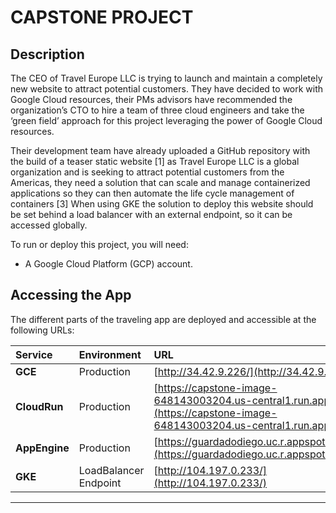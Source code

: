 # CAPSTONE PROJECT

## Description


The CEO of Travel Europe LLC is trying to launch and maintain a completely new website to attract potential customers. They have decided to work with Google Cloud resources, their PMs advisors have recommended the organization’s CTO to hire a team of three cloud engineers and take the ‘green field’ approach for this project leveraging the power of Google Cloud resources. 

Their development team have already uploaded a GitHub repository with the build of a teaser static website [1] as Travel Europe LLC is a global organization and is seeking to attract potential customers from the Americas, they need a solution that can scale and manage containerized applications so they can then automate the life cycle management of containers [3] When using GKE the solution to deploy this website should be set behind a load balancer with an external endpoint, so it can be accessed globally.


To run or deploy this project, you will need:

* A Google Cloud Platform (GCP) account.

## Accessing the App

The different parts of the traveling app are deployed and accessible at the following URLs:

| Service           | Environment   | URL                                                        |
| :---------------- | :------------ | :--------------------------------------------------------- |
| **GCE** | Production    | [http://34.42.9.226/](http://34.42.9.226/)                    |
| **CloudRun** | Production    | [https://capstone-image-648143003204.us-central1.run.app/#](https://capstone-image-648143003204.us-central1.run.app/#)                         |
| **AppEngine**|Production   | [https://guardadodiego.uc.r.appspot.com/](https://guardadodiego.uc.r.appspot.com/)                      |
| **GKE**| LoadBalancer Endpoint    | [http://104.197.0.233/](http://104.197.0.233/)                     |


---

